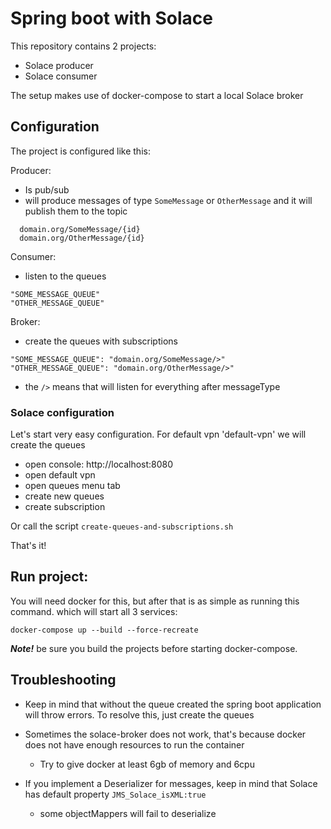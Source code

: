 # Spring boot with Solace 

This repository contains 2 projects:
- Solace producer
- Solace consumer

The setup makes use of docker-compose to start a local Solace broker

## Configuration 

The project is configured like this:

Producer: 
- Is pub/sub
- will produce messages of type `SomeMessage` or `OtherMessage` and it will publish them to the topic
```
  domain.org/SomeMessage/{id}
  domain.org/OtherMessage/{id}
```

Consumer:
- listen to the queues
```
"SOME_MESSAGE_QUEUE"
"OTHER_MESSAGE_QUEUE"
```

Broker:
- create the queues with subscriptions
```
"SOME_MESSAGE_QUEUE": "domain.org/SomeMessage/>"
"OTHER_MESSAGE_QUEUE": "domain.org/OtherMessage/>"
```
- the `/>` means that will listen for everything after messageType


### Solace configuration

Let's start very easy configuration. For default vpn 'default-vpn' we will create the queues

- open console: http://localhost:8080
- open default vpn
- open queues menu tab
- create new queues
- create subscription

Or call the script `create-queues-and-subscriptions.sh`

That's it!

## Run project:

You will need docker for this, but after that is as simple as running this command. which will start all 3 services:

```shell
docker-compose up --build --force-recreate
```

***Note!*** be sure you build the projects before starting docker-compose.

## Troubleshooting

- Keep in mind that without the queue created the spring boot application will throw errors.
To resolve this, just create the queues

- Sometimes the solace-broker does not work, that's because docker does not have enough resources to run the container
  - Try to give docker at least 6gb of memory and 6cpu

- If you implement a Deserializer for messages, keep in mind that Solace has default property `JMS_Solace_isXML:true`
  - some objectMappers will fail to deserialize